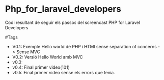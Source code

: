 # Php_for_laravel_developers

Codi resultant de seguir els passos del screencast PHP for Laravel Developers

#Tags
- V0.1: Exemple Hello world de PHP i HTMl sense separation of concerns -> Sense MVC
- V0.2: Versió Hello World amb MVC
- v0.3:
- v0.4: Final primer video(101)
- v0.5: Final primer video sense els errors que tenia.
